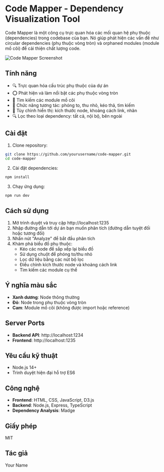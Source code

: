 # Code Mapper - Dependency Visualization Tool

Code Mapper là một công cụ trực quan hóa các mối quan hệ phụ thuộc (dependencies) trong codebase của bạn. Nó giúp phát hiện các vấn đề như circular dependencies (phụ thuộc vòng tròn) và orphaned modules (module mồ côi) để cải thiện chất lượng code.

![Code Mapper Screenshot](screenshot.png)

## Tính năng

- 🔍 Trực quan hóa cấu trúc phụ thuộc của dự án
- ⭕ Phát hiện và làm nổi bật các phụ thuộc vòng tròn
- 🔎 Tìm kiếm các module mồ côi
- 🔄 Chức năng tương tác: phóng to, thu nhỏ, kéo thả, tìm kiếm
- 🎨 Tùy chỉnh hiển thị: kích thước node, khoảng cách link, nhãn
- 🔍 Lọc theo loại dependency: tất cả, nội bộ, bên ngoài

## Cài đặt

1. Clone repository:

```bash
git clone https://github.com/yourusername/code-mapper.git
cd code-mapper
```

2. Cài đặt dependencies:

```bash
npm install
```

3. Chạy ứng dụng:

```bash
npm run dev
```

## Cách sử dụng

1. Mở trình duyệt và truy cập http://localhost:1235
2. Nhập đường dẫn tới dự án bạn muốn phân tích (đường dẫn tuyệt đối hoặc tương đối)
3. Nhấn nút "Analyze" để bắt đầu phân tích
4. Khám phá biểu đồ phụ thuộc:
   - Kéo các node để sắp xếp lại biểu đồ
   - Sử dụng chuột để phóng to/thu nhỏ
   - Lọc dữ liệu bằng các nút bộ lọc
   - Điều chỉnh kích thước node và khoảng cách link
   - Tìm kiếm các module cụ thể

## Ý nghĩa màu sắc

- **Xanh dương**: Node thông thường
- **Đỏ**: Node trong phụ thuộc vòng tròn
- **Cam**: Module mồ côi (không được import hoặc reference)

## Server Ports

- **Backend API**: http://localhost:1234
- **Frontend**: http://localhost:1235

## Yêu cầu kỹ thuật

- Node.js 14+
- Trình duyệt hiện đại hỗ trợ ES6

## Công nghệ

- **Frontend**: HTML, CSS, JavaScript, D3.js
- **Backend**: Node.js, Express, TypeScript
- **Dependency Analysis**: Madge

## Giấy phép

MIT

## Tác giả

Your Name
